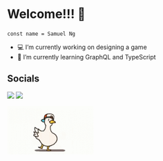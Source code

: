 # Welcome!!! 👋

`const name = Samuel Ng`

- 💻 I’m currently working on designing a game
- 🌱 I’m currently learning GraphQL and TypeScript

## Socials

<a href='https://www.linkedin.com/in/sam-ng4/'><img src='https://img.shields.io/badge/LinkedIn-0077B5?style=for-the-badge&logo=linkedin&logoColor=white'></a>
<a href='https://sam-ng.com/'><img src='https://img.shields.io/badge/website-000000?style=for-the-badge&logo=About.me&logoColor=white'></a>

<p style='align: center; width: 200px;'><img src='subarudo.gif'></p>

<!--
**sam-ng/sam-ng** is a ✨ _special_ ✨ repository because its `README.md` (this file) appears on your GitHub profile.

Here are some ideas to get you started:

- 🔭 I’m currently working on ...
- 🌱 I’m currently learning ...
- 👯 I’m looking to collaborate on ...
- 🤔 I’m looking for help with ...
- 💬 Ask me about ...
- 📫 How to reach me: ...
- 😄 Pronouns: ...
- ⚡ Fun fact: ...
-->

